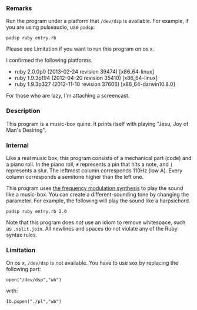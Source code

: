 ### Remarks

Run the program under a platform that `/dev/dsp` is available.
For example, if you are using pulseaudio, use `padsp`:

    padsp ruby entry.rb

Please see Limitation if you want to run this program on os x.

I confirmed the following platforms.

* ruby 2.0.0p0 (2013-02-24 revision 39474) [x86\_64-linux]
* ruby 1.9.3p194 (2012-04-20 revision 35410) [x86\_64-linux]
* ruby 1.9.3p327 (2012-11-10 revision 37606) [x86\_64-darwin10.8.0]

For those who are lazy, I'm attaching a screencast.

### Description

This program is a music-box quine.
It prints itself with playing "Jesu, Joy of Man's Desiring".

### Internal

Like a real music box, this program consists of a mechanical part (code) and a piano roll.
In the piano roll, `#` represents a pin that hits a note, and `|` represents a slur.
The leftmost column corresponds 110Hz (low A).
Every column corresponds a semitone higher than the left one.

This program uses [the frequency modulation synthesis](https://en.wikipedia.org/wiki/Frequency_modulation_synthesis) to play the sound like a music-box.
You can create a different-sounding tone by changing the parameter.
For example, the following will play the sound like a harpsichord.

    padsp ruby entry.rb 2.0

Note that this program does *not* use an idiom to remove whitespace, such as `.split.join`.  All newlines and spaces do not violate any of the Ruby syntax rules.

### Limitation

On os x, `/dev/dsp` is not available.
You have to use sox by replacing the following part:

    open("/dev/dsp","wb")

with:

    IO.popen("./pl","wb")

